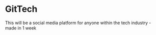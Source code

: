 # GitTech
This will be a social media platform for anyone within the tech industry - made in 1 week
